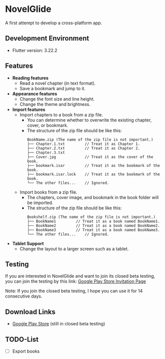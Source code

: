 # NovelGlide

A first attempt to develop a cross-platform app.

## Development Environment
- Flutter version: 3.22.2

## Features

- **Reading features**
  - Read a novel chapter (in text format).
  - Save a bookmark and jump to it.
- **Appearance features**
  - Change the font size and line height.
  - Change the theme and brightness.
- **Import features**
  - Import chapters to a book from a zip file.
    - You can determine whether to overwrite the existing chapter, cover, or bookmark.
    - The structure of the zip file should be like this:
      ```
      BookName.zip (The name of the zip file is not important.)
      ├── Chapter.1.txt         // Treat it as Chapter 1.
      ├── Chapter.2.txt         // Treat it as Chapter 2.
      ├── Chapter.3.txt
      ├── Cover.jpg             // Treat it as the cover of the book.
      ├── bookmark.isar         // Treat it as the bookmark of the book.
      ├── bookmark.isar.lock    // Treat it as the bookmark of the book.
      └── The other files...    // Ignored.
      ```
  - Import books from a zip file.
    - The chapters, cover image, and bookmark in the book folder will be imported.
    - The structure of the zip file should be like this:
      ```
      Bookshelf.zip (The name of the zip file is not important.)
      ├── BookName1         // Treat it as a book named BookName1.
      ├── BookName2         // Treat it as a book named BookName2.
      ├── BookName3         // Treat it as a book named BookName3.
      └── The other files...    // Ignored.
      ```
- **Tablet Support**
  - Change the layout to a larger screen such as a tablet.

## Testing
If you are interested in NovelGlide and want to join its closed beta testing,
you can join the testing by this link: [Google Play Store Invitation Page](https://play.google.com/apps/testing/com.kai_wu.novelglide)

Note: If you join the closed beta testing, I hope you can use it for 14 consecutive days.

## Download Links
- [Google Play Store](https://play.google.com/store/apps/details?id=com.kai_wu.novelglide) (still in closed beta testing)

## TODO-List
- [ ] Export books

